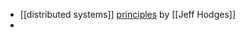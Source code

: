 - [[distributed systems]] [principles](https://www.somethingsimilar.com/2013/01/14/notes-on-distributed-systems-for-young-bloods/) by [[Jeff Hodges]]
- 

